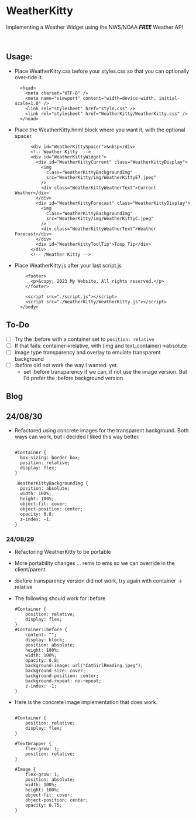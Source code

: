 # WeatherKitty

Implementing a Weather Widget using the NWS/NOAA **_FREE_** Weather API <br>

<br>

## Usage:

- Place WeatherKitty.css before your styles.css so that you can optionally over-ride it.
  ```
    <head>
      <meta charset="UTF-8" />
      <meta name="viewport" content="width=device-width, initial-scale=1.0" />
      <link rel="stylesheet" href="style.css" />
      <link rel="stylesheet" href="WeatherKitty/WeatherKitty.css" />
    </head>
  ```
- Place the WeatherKitty.hnml block where you want it, with the optional spacer.

  ```
        <div id="WeatherKittySpacer">&nbsp</div>
        <!-- Weather Kitty  -->
        <div id="WeatherKittyWidget">
          <div id="WeatherKittyCurrent" class="WeatherKittyDisplay">
            <img
              class="WeatherKittyBackgroundImg"
              src="WeatherKitty/img/WeatherKittyE7.jpeg"
            />
            <div class="WeatherKittyWeatherText">Current Weather</div>
          </div>
          <div id="WeatherKittyForecast" class="WeatherKittyDisplay">
            <img
              class="WeatherKittyBackgroundImg"
              src="WeatherKitty/img/WeatherKittyC.jpeg"
            />
            <div class="WeatherKittyWeatherText">Weather Forecast</div>
          </div>
          <div id="WeatherKittyToolTip">Toop Tip</div>
        </div>
        <!-- /Weather Kitty -->
  ```

- Place WeatherKitty.js after your last script.js

  ```
      <footer>
        <p>&copy; 2023 My Website. All rights reserved.</p>
      </footer>

      <script src="./script.js"></script>
      <script src="./WeatherKitty/WeatherKitty.js"></script>
    </body>

  ```

## To-Do

- [ ] Try the :before with a container set to `position: relative`
- [ ] If that fails: container->relative, with (img and text_container)->absolute
- [ ] image type transparency and overlay to emulate transparent background
- [ ] :before did not work the way I wanted. yet.
  - set :before transparency if we can, if not use the image version. But I'd prefer the :before background version

## Blog

## 24/08/30

- Refactored using concrete images for the transparent background. Both ways can work, but I decided I liked this way better.

  ```

  #Container {
    box-sizing: border-box;
    position: relative;
    display: flex;
  }

  .WeatherKittyBackgroundImg {
    position: absolute;
    width: 100%;
    height: 100%;
    object-fit: cover;
    object-position: center;
    opacity: 0.8;
    z-index: -1;
  }
  ```

### 24/08/29

- Refactoring WeatherKitty to be portable
- More portability changes ... rems to ems so we can override in the client/parent
- :before transparency version did not work, try again with container -> relative
- The following should work for :before

  ```
  #Container {
      position: relative;
      display: flex;
  }
  #Container::before {
      content: "";
      display: block;
      position: absolute;
      height: 100%;
      width: 100%;
      opacity: 0.8;
      background-image: url("CatGirlReading.jpeg");
      background-size: cover;
      background-position: center;
      background-repeat: no-repeat;
      z-index: -1;
  }
  ```

- Here is the concrete image implementation that does work.

  ```

  #Container {
      position: relative;
      display: flex;
  }

  #TextWrapper {
      flex-grow: 1;
      position: relative;
  }

  #Image {
      flex-grow: 1;
      position: absolute;
      width: 100%;
      height: 100%;
      object-fit: cover;
      object-position: center;
      opacity: 0.75;
  }

  ```
